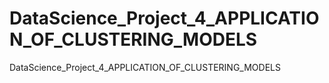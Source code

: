 # DataScience_Project_4_APPLICATION_OF_CLUSTERING_MODELS
DataScience_Project_4_APPLICATION_OF_CLUSTERING_MODELS
